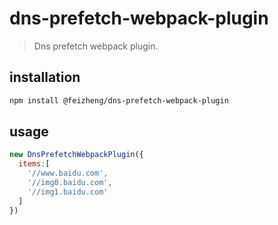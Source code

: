 # dns-prefetch-webpack-plugin
> Dns prefetch webpack plugin.

## installation
```bash
npm install @feizheng/dns-prefetch-webpack-plugin
```

## usage
```js
new DnsPrefetchWebpackPlugin({
  items:[
    '//www.baidu.com',
    '//img0.baidu.com',
    '//img1.baidu.com'
  ]
})
```
